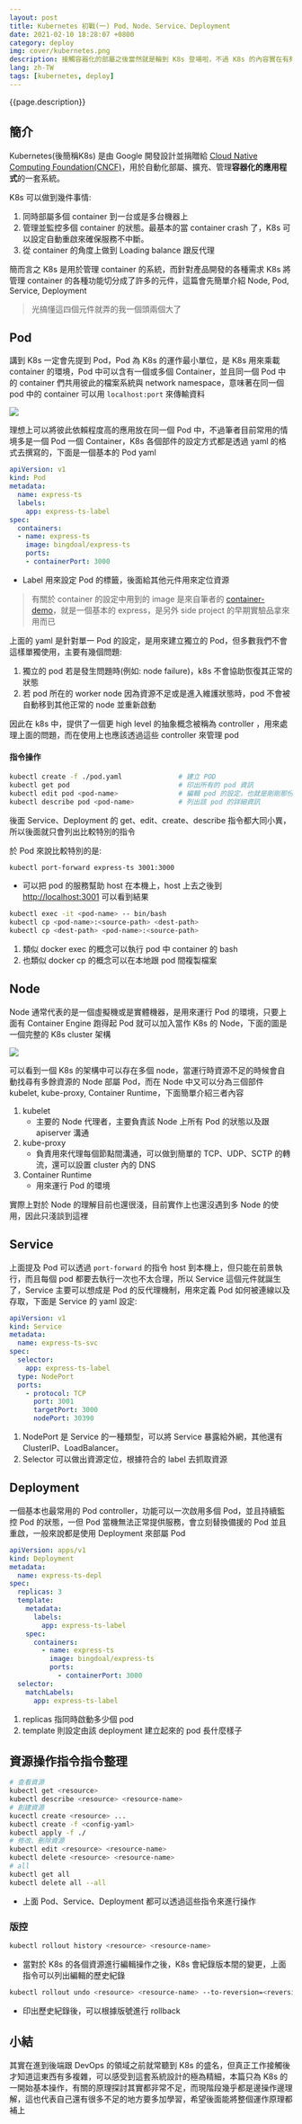 ```yaml
---
layout: post
title: Kubernetes 初戰(一) Pod、Node、Service、Deployment
date: 2021-02-10 18:28:07 +0800
category: deploy
img: cover/kubernetes.png
description: 接觸容器化的部屬之後當然就是輪到 K8s 登場啦，不過 K8s 的內容實在有夠複雜，因此決定分篇撰寫各個方面，由於筆者也只是初學，所以也不會探討到太深的底層原理，撰寫的視角也是以初學者的角度去看的，可能會有一些誤解，還請不吝指教
lang: zh-TW
tags: [kubernetes, deploy]
---
```


{{page.description}}

## 簡介

Kubernetes(後簡稱K8s) 是由 Google 開發設計並捐贈給 [Cloud Native Computing Foundation(CNCF)](https://www.cncf.io/)，用於自動化部屬、擴充、管理**容器化的應用程式**的一套系統。

K8s 可以做到幾件事情:
1. 同時部屬多個 container 到一台或是多台機器上
2. 管理並監控多個 container 的狀態。最基本的當 container crash 了，K8s 可以設定自動重啟來確保服務不中斷。
3. 從 container 的角度上做到 Loading balance 跟反代理

簡而言之 K8s 是用於管理 container 的系統，而針對產品開發的各種需求 K8s 將管理 container 的各種功能切分成了許多的元件，這篇會先簡單介紹 Node, Pod, Service, Deployment
> 光搞懂這四個元件就弄的我一個頭兩個大了

## Pod
講到 K8s 一定會先提到 Pod，Pod 為 K8s 的運作最小單位，是 K8s 用來乘載 container 的環境，Pod 中可以含有一個或多個 Container，並且同一個 Pod 中的 container 們共用彼此的檔案系統與 network namespace，意味著在同一個 pod 中的 container 可以用 `localhost:port` 來傳輸資料

![]({{site.baseurl}}/assets/img/k8s-pods.png)

理想上可以將彼此依賴程度高的應用放在同一個 Pod 中，不過筆者目前常用的情境多是一個 Pod 一個 Container，K8s 各個部件的設定方式都是透過 yaml 的格式去撰寫的，下面是一個基本的 Pod yaml

```yaml
apiVersion: v1
kind: Pod
metadata:
  name: express-ts
  labels:
    app: express-ts-label
spec:
  containers:
  - name: express-ts
    image: bingdoal/express-ts
    ports:
    - containerPort: 3000
```
+ Label 用來設定 Pod 的標籤，後面給其他元件用來定位資源

> 有關於 container 的設定中用到的 image 是來自筆者的 [container-demo](https://github.com/Bingdoal/container-demo)，就是一個基本的 express，是另外 side project 的早期實驗品拿來用而已

上面的 yaml 是針對單一 Pod 的設定，是用來建立獨立的 Pod，但多數我們不會這樣單獨使用，主要有幾個問題:
1. 獨立的 pod 若是發生問題時(例如: node failure)，k8s 不會協助恢復其正常的狀態
2. 若 pod 所在的 worker node 因為資源不足或是進入維護狀態時，pod 不會被自動移到其他正常的 node 並重新啟動

因此在 k8s 中，提供了一個更 high level 的抽象概念被稱為 controller ，用來處理上面的問題，而在使用上也應該透過這些 controller 來管理 pod

#### 指令操作

```bash
kubectl create -f ./pod.yaml              # 建立 POD
kubectl get pod                           # 印出所有的 pod 資訊
kubectl edit pod <pod-name>               # 編輯 pod 的設定，也就是剛剛那份 yaml
kubectl describe pod <pod-name>           # 列出該 pod 的詳細資訊
```

後面 Service、Deployment 的 get、edit、create、describe 指令都大同小異，所以後面就只會列出比較特別的指令

於 Pod 來說比較特別的是:

```bash
kubectl port-forward express-ts 3001:3000
```
+ 可以把 pod 的服務幫助 host 在本機上，host 上去之後到 [http://localhost:3001](http://localhost:3001) 可以看到結果

```bash
kubectl exec -it <pod-name> -- bin/bash
kubectl cp <pod-name>:<source-path> <dest-path>
kubectl cp <dest-path> <pod-name>:<source-path>
```
1. 類似 docker exec 的概念可以執行 pod 中 container 的 bash
2. 也類似 docker cp 的概念可以在本地跟 pod 間複製檔案

## Node

Node 通常代表的是一個虛擬機或是實體機器，是用來運行 Pod 的環境，只要上面有 Container Engine 跑得起 Pod 就可以加入當作 K8s 的 Node，下面的圖是一個完整的 K8s cluster 架構

![]({{site.baseurl}}/assets/img/components-of-kubernetes.svg)

可以看到一個 K8s 的架構中可以存在多個 node，當運行時資源不足的時候會自動找尋有多餘資源的 Node 部屬 Pod，而在 Node 中又可以分為三個部件 kubelet, kube-proxy, Container Runtime，下面簡單介紹三者內容
1. kubelet
   + 主要的 Node 代理者，主要負責該 Node 上所有 Pod 的狀態以及跟 apiserver 溝通
2. kube-proxy
   + 負責用來代理每個節點間溝通，可以做到簡單的 TCP、UDP、SCTP 的轉流，還可以設置 cluster 內的 DNS
3. Container Runtime
   + 用來運行 Pod 的環境

實際上對於 Node 的理解目前也還很淺，目前實作上也還沒遇到多 Node 的使用，因此只淺談到這裡

## Service
上面提及 Pod 可以透過 `port-forward` 的指令 host 到本機上，但只能在前景執行，而且每個 pod 都要去執行一次也不太合理，所以 Service 這個元件就誕生了，Service 主要可以想成是 Pod 的反代理機制，用來定義 Pod 如何被連線以及存取，下面是 Service 的 yaml 設定:

```yaml
apiVersion: v1
kind: Service
metadata:
  name: express-ts-svc
spec:
  selector:
    app: express-ts-label
  type: NodePort
  ports:
    - protocol: TCP
      port: 3001
      targetPort: 3000
      nodePort: 30390
```
1. NodePort 是 Service 的一種類型，可以將 Service 暴露給外網，其他還有 ClusterIP、LoadBalancer。
2. Selector 可以做出資源定位，根據符合的 label 去抓取資源

## Deployment

一個基本也最常用的 Pod controller，功能可以一次啟用多個 Pod，並且持續監控 Pod 的狀態，一但 Pod 當機無法正常提供服務，會立刻替換備援的 Pod 並且重啟，一般來說都是使用 Deployment 來部屬 Pod

```yaml
apiVersion: apps/v1
kind: Deployment
metadata:
  name: express-ts-depl
spec:
  replicas: 3
  template:
    metadata:
      labels:
        app: express-ts-label
    spec:
      containers:
        - name: express-ts
          image: bingdoal/express-ts
          ports:
            - containerPort: 3000
  selector:
    matchLabels:
      app: express-ts-label
```
1. replicas 指同時啟動多少個 pod
2. template 則設定由該 deployment 建立起來的 pod 長什麼樣子

## 資源操作指令指令整理

```bash
# 查看資源
kubectl get <resource>
kubectl describe <resource> <resource-name>
# 創建資源
kucectl create <resource> ...
kubectl create -f <config-yaml>
kubectl apply -f ./
# 修改、刪除資源
kubectl edit <resource> <resource-name>
kubectl delete <resource> <resource-name>
# all
kubectl get all
kubectl delete all --all
```
+ 上面 Pod、Service、Deployment 都可以透過這些指令來進行操作

### 版控
```bash
kubectl rollout history <resource> <resource-name>
```
+ 當對於 K8s 的各個資源進行編輯操作之後，K8s 會紀錄版本間的變更，上面指令可以列出編輯的歷史紀錄

```bash
kubectl rollout undo <resource> <resource-name> --to-reversion=<reversion>
```
+ 印出歷史紀錄後，可以根據版號進行 rollback

## 小結
其實在進到後端跟 DevOps 的領域之前就常聽到 K8s 的盛名，但真正工作接觸後才知道這東西有多複雜，可以感受到這套系統設計的極為精細，本篇只為 K8s 的一開始基本操作，有關的原理探討其實都非常不足，而現階段幾乎都是邊操作邊理解，這也代表自己還有很多不足的地方要多加學習，希望後面能將整個運作原理都補上